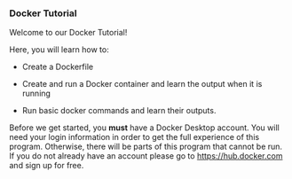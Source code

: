 ### Docker Tutorial

Welcome to our Docker Tutorial! 

Here, you will learn how to:

* Create a Dockerfile

* Create and run a Docker container and learn the output when it is running

* Run basic docker commands and learn their outputs.

Before we get started, you **must** have a Docker Desktop account. You will need your login information in order to get the full experience of this program. Otherwise, there will be parts of this program that cannot be run. If you do not already have an account please go to <https://hub.docker.com> and sign up for free.


